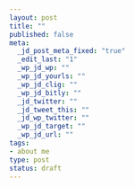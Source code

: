 ```yaml
--- 
layout: post
title: ""
published: false
meta: 
  _jd_post_meta_fixed: "true"
  _edit_last: "1"
  _wp_jd_wp: ""
  _wp_jd_yourls: ""
  _wp_jd_clig: ""
  _wp_jd_bitly: ""
  _jd_twitter: ""
  _jd_tweet_this: ""
  _jd_wp_twitter: ""
  _wp_jd_target: ""
  _wp_jd_url: ""
tags: 
- about me
type: post
status: draft
---
```


[1]: http:
